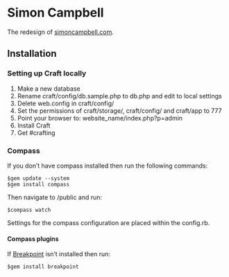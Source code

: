 # Simon Campbell
The redesign of [simoncampbell.com](http://simoncampbell).

## Installation

### Setting up Craft locally

1. Make a new database
2. Rename craft/config/db.sample.php to db.php and edit to local settings
3. Delete web.config in craft/config/
4. Set the permissions of craft/storage/, craft/config/ and craft/app to 777
5. Point your browser to: website_name/index.php?p=admin
6. Install Craft
7. Get #crafting


### Compass
If you don’t have compass installed then run the following commands:

    $gem update --system
    $gem install compass

Then navigate to /public and run:

    $compass watch

Settings for the compass configuration are placed within the config.rb.

#### Compass plugins
If [Breakpoint](http://breakpoint-sass.com/) isn’t installed then run:

    $gem install breakpoint

